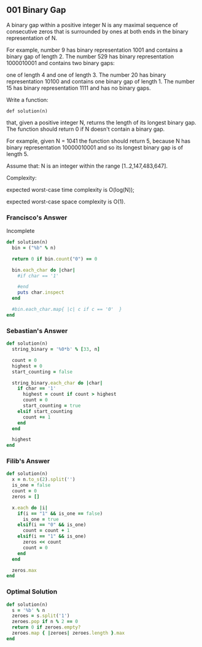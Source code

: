 ## 001 Binary Gap

A binary gap within a positive integer N is any maximal sequence of consecutive zeros that is surrounded by ones at both ends in the binary representation of N.

For example, number 9 has binary representation 1001 and contains a binary gap of length 2. The number 529 has binary representation 1000010001 and contains two binary gaps:

one of length 4 and one of length 3. The number 20 has binary representation 10100 and contains one binary gap of length 1. The number 15 has binary representation 1111 and has no binary gaps.

Write a function:

`def solution(n)`

that, given a positive integer N, returns the length of its longest binary gap. The function should return 0 if N doesn't contain a binary gap.

For example, given N = 1041 the function should return 5, because N has binary representation 10000010001 and so its longest binary gap is of length 5.

Assume that: N is an integer within the range [1..2,147,483,647].

Complexity:

expected worst-case time complexity is O(log(N));

expected worst-case space complexity is O(1).

### Francisco's Answer

Incomplete

```ruby
def solution(n)
  bin = ("%b" % n)

  return 0 if bin.count("0") == 0

  bin.each_char do |char|
    #if char == '1'

    #end
    puts char.inspect
  end

  #bin.each_char.map{ |c| c if c == '0'  }
end
```

### Sebastian's Answer

```ruby
def solution(n)
  string_binary = '%0*b' % [33, n]

  count = 0
  highest = 0
  start_counting = false

  string_binary.each_char do |char|
    if char == '1'
      highest = count if count > highest
      count = 0
      start_counting = true
    elsif start_counting
      count += 1
    end
  end

  highest
end
```

### Filib's Answer

```ruby
def solution(n)
  x = n.to_s(2).split('')
  is_one = false
  count = 0
  zeros = []

  x.each do |i|
    if(i == "1" && is_one == false)
      is_one = true
    elsif(i == "0" && is_one)
      count = count + 1
    elsif(i == "1" && is_one)
      zeros << count
      count = 0
    end
  end

  zeros.max
end
```

### Optimal Solution

```ruby
def solution(n)
  s = '%b' % n
  zeroes = s.split('1')
  zeroes.pop if n % 2 == 0
  return 0 if zeroes.empty?
  zeroes.map { |zeroes| zeroes.length }.max
end
```
